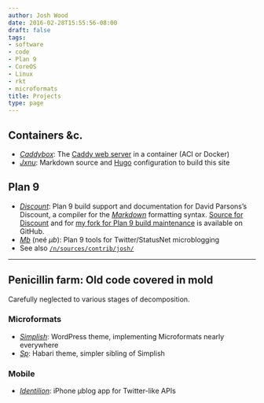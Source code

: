 ```yaml
---
author: Josh Wood
date: 2016-02-28T15:55:56-08:00
draft: false
tags:
- software
- code
- Plan 9
- CoreOS
- Linux
- rkt
- microformats
title: Projects
type: page
---
```


## Containers &c.

* [*Caddybox*][caddybox]: The [Caddy web server][caddy] in a container (ACI or Docker)
* [*Jxnu*][jxnu]: Markdown source and [Hugo][hugo] configuration to build this site

## Plan 9

* [*Discount*][discount]: Plan 9 build support and documentation for David Parsons’s Discount, a compiler for the [*Markdown*][markdown] formatting syntax. [Source for Discount][discount-gh] and for [my fork for Plan 9 build maintenance][discount-gh-joshix] is available on GitHub.
* [*Mb*][mb] (neé *µb*): Plan 9 tools for Twitter/StatusNet microblogging
* See also [`/n/sources/contrib/josh/`][9contrib-josh]

---

## Penicillin farm: Old code covered in mold

Carefully neglected to various stages of decomposition.

### Microformats

* [*Simplish*][simplish]: WordPress theme, implementing Microformats nearly everywhere
* [*Sp*][sp]: Habari theme, simpler sibling of Simplish

### Mobile

* [*Identilion*][identilion]: iPhone µblog app for Twitter-like APIs


[9contrib-josh]: http://plan9.bell-labs.com/sources/contrib/josh/
[caddy]: https://caddyserver.com
[caddybox]: https://github.com/joshix/caddybox
[discount]: http://www.pell.portland.or.us/~orc/Code/markdown/
[discount-gh]: https://github.com/orc/discount
[discount-gh-joshix]: https://github.com/joshix/discount/tree/master/Plan9
[hugo]: https://gohugo.io
[identilion]: ../project/identilion/
[jxnu]: https://github.com/joshix/jxnu
[markdown]: http://daringfireball.net/projects/markdown/
[mb]: ../project/mb/
[simplish]: http://code.google.com/p/simplish
[sp]: http://code.google.com/p/sp-theme

